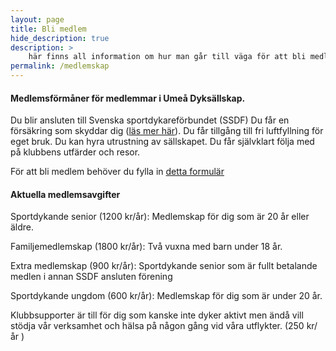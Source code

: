 ```yaml
---
layout: page
title: Bli medlem
hide_description: true
description: >
    här finns all information om hur man går till väga för att bli medlem i föreningen.
permalink: /medlemskap
---
```


#### Medlemsförmåner för medlemmar i Umeå Dyksällskap.

Du blir ansluten till Svenska sportdykareförbundet (SSDF)
Du får en försäkring som skyddar dig ([läs mer här](http://www.ssdf.se/foreningar/forsakringen/)).
Du får tillgång till fri luftfyllning för eget bruk.
Du kan hyra utrustning av sällskapet.
Du får självklart följa med på klubbens utfärder och resor.

För att bli medlem behöver du fylla in [detta formulär](https://docs.google.com/forms/d/e/1FAIpQLSd5k84t6BEziO8_tiQ88R9CSd-9PxU7jscayibC71K9oTFQKg/viewform)

#### Aktuella medlemsavgifter
Sportdykande senior (1200 kr/år):
Medlemskap för dig som är 20 år eller äldre.

Familjemedlemskap (1800 kr/år):
Två vuxna med barn under 18 år.

Extra medlemskap (900 kr/år):
Sportdykande senior som är fullt betalande medlen i annan SSDF ansluten förening

Sportdykande ungdom (600 kr/år):
Medlemskap för dig som är under 20 år.

Klubbsupporter är till för dig som kanske inte dyker aktivt men ändå vill stödja vår verksamhet och hälsa på någon gång vid våra utflykter. (250 kr/år )
